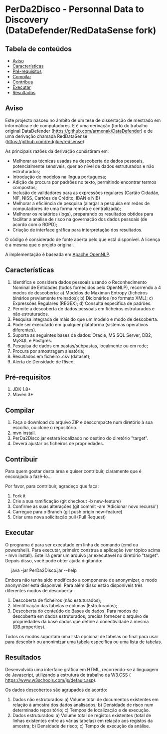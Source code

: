 # PerDa2Disco - Personnal Data to Discovery (DataDefender/RedDataSense fork)

Tabela de conteúdos
-------------------
- [Aviso](#Aviso)
- [Características](#Características)
- [Pré-requisitos](#Pré-requisitos)
- [Compilar](#Compilar)
- [Contribua](#Contribua)
- [Executar](#Executar)
- [Resultados](#Resultados)


Aviso
-----
Este projecto nasceu no âmbito de um tese de dissertação de mestrado em informática e de computadores.
E é uma derivação (fork) do trabalho original DataDefender (https://github.com/armenak/DataDefender) e de uma derivação chamada RedDataSense (https://github.com/redglue/redsense).

As principais razões da derivação consistiram em:
- Melhorar as técnicas usadas na descoberta de dados pessoais, potencialmente sensíveis, quer ao nível de dados estruturados e não estruturados;
- Introdução de modelos na língua portuguesa;
- Adição de procura por padrões no texto, permitindo encontrar termos compostos;
- Inclusão de validadores para as expressões regulares (Cartão Cidadão, NIF, NISS, Cartões de Crédito, IBAN e NIB)
- Melhorar a eficiência de pesquisa (alargar a pesquisa em redes de computadores de uma forma remota e centralizada); 
- Melhorar os relatórios (logs), preparando os resultados obtidos para facilitar a análise de risco na governação dos dados pessoais (de acordo com o RGPD);
- Criação de interface gráfica para interpretação dos resultados.

O código é considerado de fonte aberta pelo que está disponível. A licença é a mesma que o projeto original.

A implementação é baseada em [Apache OpenNLP](https://opennlp.apache.org/).


Características
---------------
1. Identifica e considera dados pessoais usando o Reconhecimento Nominal de Entidades (todos fornecidos pelo OpenNLP), recorrendo a 4 modos de descoberta:
	a) Modelos de Maximun Entropy (ficheiros binários previamente treinados);
	b) Dicionários (no formato XML);
	c) Expressões Regulares (REGEX);
	d) Consulta especifica de padrões.
2. Permite a descoberta de dados pessoais em ficheiros estruturados e não estruturados.
3. Pesquisa integrada de mais do que um modelo e modo de descoberta.
4. Pode ser executado em qualquer plataforma (sistemas operativos diferentes).
5. Suporta as seguintes bases de dados: Oracle, MS SQL Server, DB2, MySQL e Postgres.
6. Pesquisa de dados em pastas/subpastas, localmente ou em rede;
7. Procura por amostragem aleatória;
8. Resultados em ficheiro .csv (dataset);
9. Alerta de Densidade de Risco.


Pré-requisitos
--------------
1. JDK 1.8+
2. Maven 3+


Compilar
--------
1. Faça o download do arquivo ZIP e descompacte num diretório à sua escolha, ou clone o repositório.
2. mvn install.
3. PerDa2Disco.jar estará localizado no destino do diretório "target".
4. Deverá ajustar os ficheiros de propriedades.


Contribuir
----------
Para quem gostar desta área e quiser contribuir, claramente que é encorajado a fazê-lo...

Por favor, para contribuir, agradeço que faça:
1. Fork it
2. Crie a sua ramificação (git checkout -b new-feature)
3. Confirme as suas alterações (git commit -am 'Adicionar novo recurso')
4. Carregue para o Branch (git push origin new-feature)
5. Criar uma nova solicitação pull (Pull Request)


Executar
--------
O programa é para ser executado em linha de comando (cmd ou powershell).
Para executar, primeiro construa a aplicação (ver tópico acima - mvn install). Este irá gerar um arquivo jar executável no diretório "target".
Depois disso, você pode obter ajuda digitando:

     java -jar PerDa2Disco.jar --help

Embora não tenha sido modificado a componente de anonymizer, o modo anonymizer está disponível. Para além disso estão disponíveis três diferentes modos de descoberta:
1. Descoberta de ficheiros (não estuturados);
2. Identificação das tabelas e colunas (Estruturados);
3. Descoberta do conteúdo de Bases de dados.
Para modos de descoberta em dados estruturados, precisa fornecer o arquivo de propriedades da base dados que define a conectividade à mesma (DB.properties).

Todos os modos suportam uma lista opcional de tabelas no final para usar para descobrir ou anonimizar uma tabela específica ou uma lista de tabelas.

Resultados
--------
Desenvolvida uma interface gráfica em HTML, recorrendo-se à linguagem de Javascript, utilizando a estrutura de trabalho da W3.CSS ( https://www.w3schools.com/js/default.asp).

Os dados descobertos são agrupados de acordo:
1. Dados não estruturados:
	a) Volume total de documentos existentes em relação à amostra dos dados analisados;
	b) Densidade de risco num determinado repositório;
	c) Tempos de localização e de execução.
2. Dados estruturados:
	a) Volume total de registos existentes (total de linhas existentes entre as várias tabelas) em relação aos registos da amostra;
	b) Densidade de risco;
	c) Tempo de execução da análise.
